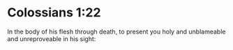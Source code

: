 # Colossians 1:22

In the body of his flesh through death, to present you holy and unblameable and unreproveable in his sight: